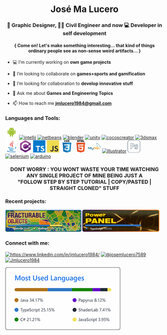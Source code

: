 <h1 align="center">José Ma Lucero</h1>
<h3 align="center">🎨 Graphic Designer, 👷‍♂️ Civil Engineer and now 💻 Developer in self development</h3>
<h4 align="center">{ Come on! Let's make something interesting... that kind of things ordinary people see as non-sense weird artifacts... }</h4>

<!-- <p align="left"> <img src="https://komarev.com/ghpvc/?username=jmlucero1984&label=Profile%20views&color=0e75b6&style=flat" alt="jmlucero1984" /> </p>  
 
<p align="left"> <a href="https://github.com/ryo-ma/github-profile-trophy"><img src="https://github-profile-trophy.vercel.app/?username=jmlucero1984" alt="jmlucero1984" /></a> </p>
-->
 
 

- 💻 I’m currently working on **own game projects**

- 🤝 I’m looking to collaborate on **games+sports and gamification**

- 📯 I’m looking for collaboration to **develop innovative stuff**

- 💬 Ask me about **Games and Engineering Topics**

- 📫 How to reach me **jmlucero1984@gmail.com**


 

<h3 align="left">Languages and Tools:</h3>
<p align="left">
<a href="https://developer.android.com" target="_blank" rel="noreferrer"><img src="https://raw.githubusercontent.com/devicons/devicon/master/icons/android/android-original-wordmark.svg" alt="android" width="40" height="40"/></a>
<a href="https://www.jetbrains.com/" target="_blank" rel="noreferrer"><img src="https://blog.jetbrains.com/wp-content/uploads/2019/01/idea_icon.svg" alt="intellij" width="40" height="40"/></a>
<a href="https://netbeans.apache.org/" target="_blank" rel="noreferrer"><img src="https://netbeans.apache.org/_/images/apache-netbeans.svg" alt="netbeans" width="40" height="40"/></a>
<a href="https://www.blender.org/" target="_blank" rel="noreferrer"><img src="https://download.blender.org/branding/community/blender_community_badge_white.svg" alt="blender" width="40" height="40"/></a>
<a href="https://unity.com/" target="_blank" rel="noreferrer"><img src="https://www.vectorlogo.zone/logos/unity3d/unity3d-icon.svg" alt="unity" width="40" height="40"/></a>
<a href="https://www.cocos.com/" target="_blank" rel="noreferrer"><img src="https://xgm.guru/files/283/293993/14161744_0fc270d048.png" alt="cocoscreator" width="40" height="40"/></a>
<a href="https://latinoamerica.autodesk.com/" target="_blank" rel="noreferrer"><img src="https://www.svgrepo.com/show/303505/3ds-max-full-logo.svg" alt="3dsmax" width="40" height="40"/></a>
<a href="https://www.java.com" target="_blank" rel="noreferrer"><img src="https://raw.githubusercontent.com/devicons/devicon/master/icons/java/java-original.svg" alt="java" width="40" height="40"/></a>
<a href="https://www.w3schools.com/cs/" target="_blank" rel="noreferrer"><img src="https://raw.githubusercontent.com/devicons/devicon/master/icons/csharp/csharp-original.svg" alt="csharp" width="40" height="40"/></a>
<a href="https://www.typescriptlang.org/" target="_blank" rel="noreferrer"><img src="https://raw.githubusercontent.com/devicons/devicon/master/icons/typescript/typescript-original.svg" alt="typescript" width="40" height="40"/></a>
<a href="https://developer.mozilla.org/en-US/docs/Web/JavaScript" target="_blank" rel="noreferrer"><img src="https://raw.githubusercontent.com/devicons/devicon/master/icons/javascript/javascript-original.svg" alt="javascript" width="40" height="40"/></a>
<a href="https://www.w3schools.com/css/" target="_blank" rel="noreferrer"><img src="https://raw.githubusercontent.com/devicons/devicon/master/icons/css3/css3-original-wordmark.svg" alt="css3" width="40" height="40"/></a>
<a href="https://www.w3.org/html/" target="_blank" rel="noreferrer"><img src="https://raw.githubusercontent.com/devicons/devicon/master/icons/html5/html5-original-wordmark.svg" alt="html5" width="40" height="40"/></a>
<a href="https://www.mysql.com/" target="_blank" rel="noreferrer"><img src="https://raw.githubusercontent.com/devicons/devicon/master/icons/mysql/mysql-original-wordmark.svg" alt="mysql" width="40" height="40"/></a>
<a href="https://www.adobe.com/in/products/illustrator.html" target="_blank" rel="noreferrer"><img src="https://www.vectorlogo.zone/logos/adobe_illustrator/adobe_illustrator-icon.svg" alt="illustrator" width="40" height="40"/></a>
<a href="https://www.photoshop.com/en" target="_blank" rel="noreferrer"><img src="https://raw.githubusercontent.com/devicons/devicon/master/icons/photoshop/photoshop-line.svg" alt="photoshop" width="40" height="40"/></a>
<a href="https://www.selenium.dev" target="_blank" rel="noreferrer"><img src="https://raw.githubusercontent.com/detain/svg-logos/780f25886640cef088af994181646db2f6b1a3f8/svg/selenium-logo.svg" alt="selenium" width="40" height="40"/></a>
<a href="https://www.arduino.cc/" target="_blank" rel="noreferrer"><img src="https://cdn.worldvectorlogo.com/logos/arduino-1.svg" alt="arduino" width="40" height="40"/></a>
</p>

<h3 align="center">DONT WORRY : YOU WONT WASTE YOUR TIME WATCHING ANY SINGLE PROJECT OF MINE BEING JUST A <br> "FOLLOW STEP BY STEP TUTORIAL | COPY/PASTED | STRAIGHT CLONED" STUFF</h3>
 
<h3 align="left">Recent projects:</h3>
<p align="left">
 <a href="https://github.com/Jmlucero1984/FracturableObjects" target="_blank" rel="noreferrer"><img src="https://github.com/Jmlucero1984/FracturableObjects/blob/main/fracturableObjsPill.png" alt="FracturableObjects" height="70"/></a> 
  <a href="https://github.com/Jmlucero1984/PowerPanel" target="_blank" rel="noreferrer"><img src="https://github.com/Jmlucero1984/PowerPanel/blob/master/PowerPanelPill2.png" alt="PowerPanel" height="70"/></a>
</p>




 
<h3 align="left">Connect with me:</h3>
<p align="left">
<a href="https://linkedin.com/in/jmlucero1984/" target="blank"><img align="center" src="https://raw.githubusercontent.com/rahuldkjain/github-profile-readme-generator/master/src/images/icons/Social/linked-in-alt.svg" alt="https://www.linkedin.com/in/jmlucero1984/" height="30" width="40" /></a>
<a href="https://www.youtube.com/channel/UCY-35QDjG_pK76fdDb9VgyA" target="blank"><img align="center" src="https://raw.githubusercontent.com/rahuldkjain/github-profile-readme-generator/master/src/images/icons/Social/youtube.svg" alt="@josemlucero7589" height="30" width="40" /></a>
 <a href="https://www.codewars.com/users/Jmlucero1984" target="blank"><img align="center" src="https://www.codewars.com/users/Jmlucero1984/badges/micro" alt="Jmlucero1984" height="30" /></a>
</p>

<!-- <p><img align="left" src="https://github-readme-stats.vercel.app/api/top-langs?username=jmlucero1984&show_icons=true&locale=en&layout=compact" alt="jmlucero1984" /></p> -->
<p><img align="left" src="https://github.com/Jmlucero1984/Jmlucero1984/blob/e1b876845a814839f1f5ff401696b20b77e4a5c0/skills_up_to_dec_2023_b.png"   alt="jmlucero1984" /> 

<!--<p>&nbsp;<img align="center" src="https://github-readme-stats.vercel.app/api?username=jmlucero1984&show_icons=true&locale=en" alt="jmlucero1984" /></p>-->


